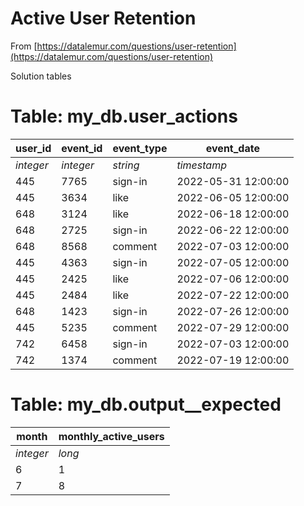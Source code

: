 # Active User Retention

From [https://datalemur.com/questions/user-retention](https://datalemur.com/questions/user-retention)

Solution tables

# Table: my_db.user_actions

| user_id | event_id | event_type | event_date          |
| ------- | -------- | ---------- | ------------------- |
|*integer*|*integer* |*string*    |*timestamp*          |
| 445     | 7765     | sign-in    | 2022-05-31 12:00:00 |
| 445     | 3634     | like       | 2022-06-05 12:00:00 |
| 648     | 3124     | like       | 2022-06-18 12:00:00 |
| 648     | 2725     | sign-in    | 2022-06-22 12:00:00 |
| 648     | 8568     | comment    | 2022-07-03 12:00:00 |
| 445     | 4363     | sign-in    | 2022-07-05 12:00:00 |
| 445     | 2425     | like       | 2022-07-06 12:00:00 |
| 445     | 2484     | like       | 2022-07-22 12:00:00 |
| 648     | 1423     | sign-in    | 2022-07-26 12:00:00 |
| 445     | 5235     | comment    | 2022-07-29 12:00:00 |
| 742     | 6458     | sign-in    | 2022-07-03 12:00:00 |
| 742     | 1374     | comment    | 2022-07-19 12:00:00 |


# Table: my_db.output__expected

| month   | monthly_active_users |
| ------- | -------------------- |
|*integer*|*long*                |
| 6       | 1                    |
| 7       | 8                    |
